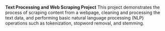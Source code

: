 **Text Processing and Web Scraping Project**
This project demonstrates the process of scraping content from a webpage, cleaning and processing the text data, and performing basic natural language processing (NLP) operations such as tokenization, stopword removal, and stemming.
